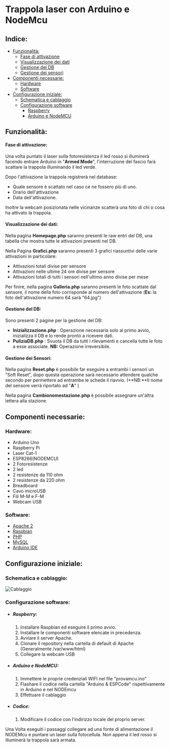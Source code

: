 
# Trappola laser con Arduino e NodeMcu
## Indice:

 - [Funzionalità:](https://github.com/edobranchi/ArduinoTripwire#funzionalit%C3%A0)
   - [Fase di attivazione](https://github.com/edobranchi/ArduinoTripwire#fase-di-attivazione)
   - [Visualizzazione dei dati](https://github.com/edobranchi/ArduinoTripwire#visualizzazione-dei-dati)
   - [Gestione del DB](https://github.com/edobranchi/ArduinoTripwire#gestione-del-db)
   - [Gestione dei sensori](https://github.com/edobranchi/ArduinoTripwire#gestione-dei-sensori)
  - [Componenti necessarie:](https://github.com/edobranchi/ArduinoTripwire#componenti-necessarie)
    - [Hardware](https://github.com/edobranchi/ArduinoTripwire#hardware)
    - [Software](https://github.com/edobranchi/ArduinoTripwire#software)
   - [Configurazione iniziale:](https://github.com/edobranchi/ArduinoTripwire#configurazione-iniziale)
     - [Schematica e cablaggio](https://github.com/edobranchi/ArduinoTripwire#schematica-e-cablaggio) 
     - [Configurazione software](https://github.com/edobranchi/ArduinoTripwire#configurazione-software)
       - [Raspberry](https://github.com/edobranchi/ArduinoTripwire#raspberry) 
       - [Arduino e NodeMCU](https://github.com/edobranchi/ArduinoTripwire#arduino-e-nodemcu)

## Funzionalità:
#### Fase di attivazione:
Una volta puntato il laser sulla fotoresistenza il led rosso si illuminerà facendo entrare Arduino in "**Armed Mode**", l'interruzione del fascio farà scattare la trappola illuminando il led verde.

Dopo l'attivazione la trappola registrerà nel database:

 - Quale sensore è scattato nel caso ce ne fossero più di uno.
 - Orario dell'attivazione
 - Data dell'attivazione.


Inoltre la webcam posizionata nelle vicinanze scatterà una foto di chi o cosa ha attivato la trappola.

#### Visualizzazione dei dati:

Nella pagina **Homepage.php** saranno presenti le raw entri del DB, una tabella che mostra tutte le attivazioni presenti nel DB.

Nella Pagina **Grafici.php** saranno presenti 3 grafici riassuntivi delle varie attivazioni in particolare:

 - Attivazioni totali divise per sensore
 - Attivazioni nelle ultime 24 ore divise per sensore
 - Attivazioni totali di tutti i sensori nell'ultimo anno divise per mese

 Per finire, nella pagina **Galleria.php** saranno presenti le foto scattate dal sensore, il nome della foto corrisponde al numero dell'attivazione (**Es:** la foto dell'attivazione numero 64 sarà "64.jpg")

#### Gestione del DB:

Sono presenti 2 pagine per la gestione del DB:


 - **Inizializzazione.php** : Operazione necessaria solo al primo avvio, inizializza il DB e lo rende pronto a ricevere dati.
- **PuliziaDB.php** : Svuota il DB da tutti i rilevamenti e cancella tutte le foto a esse associate. **NB:** Operazione irreversibile.

#### Gestione dei Sensori:

Nella pagina **Reset.php** é possibile far eseguire a entrambi i sensori un "Soft Reset", dopo questa operazione sarà necessario attendere qualche secondo per permettere ad entrambe le schede il riavvio. 
(**NB:**Il nome del sensore verrà riportato ad "**A**"  )

Nella pagina **Cambionomestazione.php** è possibile assegnare un'altra lettera alla stazione.
 
## Componenti necessarie:
### Hardware:
- Arduino Uno
- Raspberry Pi
- Laser Cat-1
- ESP8266(NODEMCU)
- 2 Fotoresistenze
- 2 led
- 2 resistenze da 110 ohm
- 2 resistenze da 220 ohm
- Breadboard
- Cavo microUSB
- Fili M-M e F-M
- Webcam USB

### Software:
- [Apache 2](https://httpd.apache.org/download.cgi)
- [Raspbian](https://www.raspberrypi.org/downloads/raspberry-pi-os/) 
- [PHP](https://www.php.net/downloads.php)
- [MySQL](https://www.mysql.com/it/downloads/)
- [Arduino IDE](https://www.arduino.cc/en/main/software)

## Configurazione iniziale: 
### Schematica e cablaggio:

![Cablaggio](https://user-images.githubusercontent.com/28054437/97241830-85d84600-17f2-11eb-9faa-8c9a09c4a72c.png)

### Configurazione software:
- ##### Raspberry:
  1. Installare Raspbian ed eseguire il primo avvio.
  2. Installare le componenti software elencate in precedenza.
  3. Avviare il server Apache.
  4. Clonare il repository nella cartella di default di Apache (Generalmente /var/www/html)
  5. Collegare la webcam USB
- ##### Arduino e NodeMCU:
  1. Immettere le proprie credenziali WIFI nel file "provamcu.ino"
  2. Flashare il codice nella cartella "Arduino & ESPCode" rispettivamente in Arduino e nel NODEmcu
  3. Effettuare il cablaggio
- ##### Codice:
  1. Modificare il codice con l'indirizzo locale del proprio server.
  
Una Volta eseguiti i passaggi collegare ad una fonte di alimentazione il NODEMcu e puntare un laser sulla fotocellula.
Non appena il led rosso si illuminerà la trappola sarà armata.

